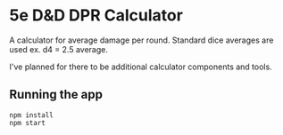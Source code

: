 # 5e D&D DPR Calculator

A calculator for average damage per round. Standard dice averages are used ex. d4 = 2.5 average.

I've planned for there to be additional calculator components and tools.

## Running the app
```
npm install
npm start
```
